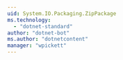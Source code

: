 ```yaml
---
uid: System.IO.Packaging.ZipPackage
ms.technology: 
  - "dotnet-standard"
author: "dotnet-bot"
ms.author: "dotnetcontent"
manager: "wpickett"
---
```

